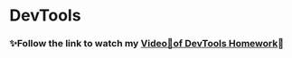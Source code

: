# DevTools
### ✨Follow the link to watch my [Video🎥of DevTools Homework](https://drive.google.com/file/d/1bfGazFXrupYvBBtnIwfKCQUpWrCgKMKL/view)📌
